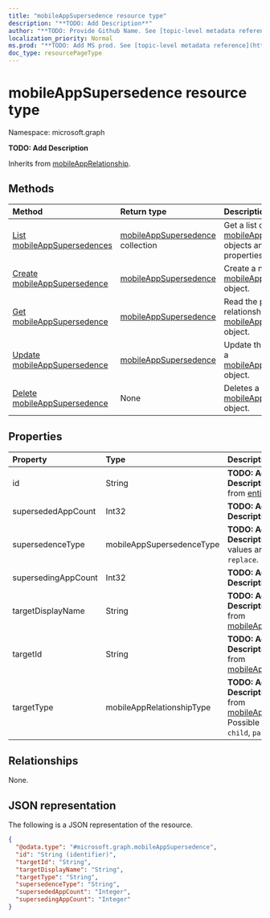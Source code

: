 ```yaml
---
title: "mobileAppSupersedence resource type"
description: "**TODO: Add Description**"
author: "**TODO: Provide Github Name. See [topic-level metadata reference](https://msgo.azurewebsites.net/add/document/guidelines/metadata.html#topic-level-metadata)**"
localization_priority: Normal
ms.prod: "**TODO: Add MS prod. See [topic-level metadata reference](https://msgo.azurewebsites.net/add/document/guidelines/metadata.html#topic-level-metadata)**"
doc_type: resourcePageType
---
```


# mobileAppSupersedence resource type

Namespace: microsoft.graph

**TODO: Add Description**


Inherits from [mobileAppRelationship](../resources/mobileapprelationship.md).

## Methods
|Method|Return type|Description|
|:---|:---|:---|
|[List mobileAppSupersedences](../api/mobileappsupersedence-list.md)|[mobileAppSupersedence](../resources/mobileappsupersedence.md) collection|Get a list of the [mobileAppSupersedence](../resources/mobileappsupersedence.md) objects and their properties.|
|[Create mobileAppSupersedence](../api/mobileappsupersedence-create.md)|[mobileAppSupersedence](../resources/mobileappsupersedence.md)|Create a new [mobileAppSupersedence](../resources/mobileappsupersedence.md) object.|
|[Get mobileAppSupersedence](../api/mobileappsupersedence-get.md)|[mobileAppSupersedence](../resources/mobileappsupersedence.md)|Read the properties and relationships of a [mobileAppSupersedence](../resources/mobileappsupersedence.md) object.|
|[Update mobileAppSupersedence](../api/mobileappsupersedence-update.md)|[mobileAppSupersedence](../resources/mobileappsupersedence.md)|Update the properties of a [mobileAppSupersedence](../resources/mobileappsupersedence.md) object.|
|[Delete mobileAppSupersedence](../api/mobileappsupersedence-delete.md)|None|Deletes a [mobileAppSupersedence](../resources/mobileappsupersedence.md) object.|

## Properties
|Property|Type|Description|
|:---|:---|:---|
|id|String|**TODO: Add Description** Inherited from [entity](../resources/entity.md)|
|supersededAppCount|Int32|**TODO: Add Description**|
|supersedenceType|mobileAppSupersedenceType|**TODO: Add Description**. Possible values are: `update`, `replace`.|
|supersedingAppCount|Int32|**TODO: Add Description**|
|targetDisplayName|String|**TODO: Add Description** Inherited from [mobileAppRelationship](../resources/intune-mobileapprelationship.md)|
|targetId|String|**TODO: Add Description** Inherited from [mobileAppRelationship](../resources/intune-mobileapprelationship.md)|
|targetType|mobileAppRelationshipType|**TODO: Add Description** Inherited from [mobileAppRelationship](../resources/intune-mobileapprelationship.md). Possible values are: `child`, `parent`.|

## Relationships
None.

## JSON representation
The following is a JSON representation of the resource.
<!-- {
  "blockType": "resource",
  "keyProperty": "id",
  "@odata.type": "microsoft.graph.mobileAppSupersedence",
  "baseType": "microsoft.graph.mobileAppRelationship",
  "openType": false
}
-->
``` json
{
  "@odata.type": "#microsoft.graph.mobileAppSupersedence",
  "id": "String (identifier)",
  "targetId": "String",
  "targetDisplayName": "String",
  "targetType": "String",
  "supersedenceType": "String",
  "supersededAppCount": "Integer",
  "supersedingAppCount": "Integer"
}
```

